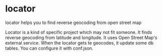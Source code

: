 # locator
locator helps you to find reverse geocoding from open street map

Locator is a kind of specific project which may not fit someone. It finds reverse geocoding from latitude and longitude. It uses Open Street Map's external service. When the locator gets te geocodes, it update some db tables. You can configure it with conf.json. 
